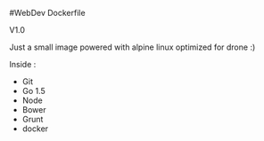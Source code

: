 #WebDev Dockerfile

V1.0

Just a small image powered with alpine linux optimized for drone :)

Inside :
  - Git
  - Go 1.5
  - Node
  - Bower
  - Grunt
  - docker
